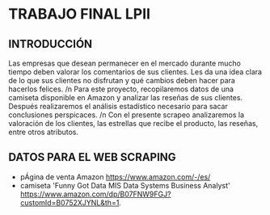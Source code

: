 # TRABAJO FINAL LPII

## INTRODUCCIÓN
Las empresas que desean permanecer en el mercado durante mucho tiempo deben valorar los comentarios de sus clientes. Les da una idea clara de lo que sus clientes no disfrutan y qué cambios deben hacer para hacerlos felices.
/n
Para este proyecto, recopilaremos datos de una camiseta disponible en Amazon y analizar las reseñas de sus clientes. Después realizaremos el análisis estadístico necesario para sacar conclusiones perspicaces.
/n
Con el presente scrapeo analizaremos la valoración de los clientes, las estrellas que recibe el producto, las reseñas, entre otros atributos.

## DATOS PARA EL WEB SCRAPING 

- pÁgina de venta Amazon https://www.amazon.com/-/es/
- camiseta 'Funny Got Data MIS Data Systems Business Analyst' https://www.amazon.com/dp/B07FNW9FGJ?customId=B0752XJYNL&th=1.
